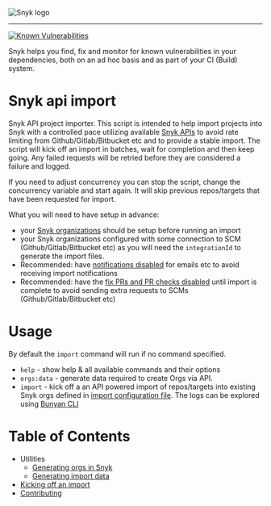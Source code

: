 ![Snyk logo](https://snyk.io/style/asset/logo/snyk-print.svg)

***

[![Known Vulnerabilities](https://snyk.io/test/github/snyk-tech-services/snyk-api-import/badge.svg)](https://snyk.io/test/github/snyk/snyk-api-import)

Snyk helps you find, fix and monitor for known vulnerabilities in your dependencies, both on an ad hoc basis and as part of your CI (Build) system.

# Snyk api import
Snyk API project importer. This script is intended to help import projects into Snyk with a controlled pace utilizing available [Snyk APIs](https://snyk.docs.apiary.io/) to avoid rate limiting from Github/Gitlab/Bitbucket etc and to provide a stable import. The script will kick off an import in batches, wait for completion and then keep going. Any failed requests will be retried before they are considered a failure and logged.

If you need to adjust concurrency you can stop the script, change the concurrency variable and start again. It will skip previous repos/targets that have been requested for import.

What you will need to have setup in advance:
- your [Snyk organizations](docs/orgs.md) should be setup before running an import
- your Snyk organizations configured with some connection to SCM (Github/Gitlab/Bitbucket etc) as you will need the `integrationId` to generate the import files.
- Recommended: have [notifications disabled](https://snyk.docs.apiary.io/#reference/organizations/notification-settings/set-notification-settings) for emails etc to avoid receiving import notifications
- Recommended: have the [fix PRs and PR checks disabled](https://snyk.docs.apiary.io/#reference/integrations/integration-settings/update) until import is complete to avoid sending extra requests to SCMs (Github/Gitlab/Bitbucket etc)

# Usage
By default the `import` command will run if no command specified.
- `help` - show help & all available commands and their options
- `orgs:data` - generate data required to create Orgs via API.
- `import` - kick off a an API powered import of repos/targets into existing Snyk orgs defined in [import configuration file](./docs/import.md).
The logs can be explored using [Bunyan CLI](http://trentm.com/node-bunyan/bunyan.1.html)

# Table of Contents
- Utilities
  - [Generating orgs in Snyk](docs/orgs.md)
  - [Generating import data](docs/import-data.md)
- [Kicking off an import](docs/import.md)
- [Contributing](.github/CONTRIBUTING.md)

